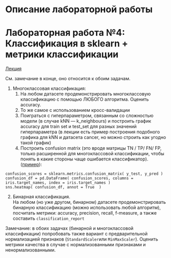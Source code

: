 # Описание лабораторной работы 
# Лабораторная работа №4: Классификация в sklearn + метрики классификации

[Лекция](ML-1-class-metrics.ipynb)

См. замечание в конце, оно относится к обоим задачам.

1. Многоклассовая классификация:
    1. На любом датасете продемонстрировать многоклассовую классификацию с помощью ЛЮБОГО алгоритма. Оценить accuracy.
    2. То же самое с использованием кросс-валидации
    3. Поиграться с гиперпараметром, связанным со сложностью модели (в случае kNN — k_neighbours) и построить график accuracy для train set и test_set для разных значений гиперпараметра (в лекции есть пример построения подобного графика для kNN и датасета cancer, но можно строить как угодно такой график)
    4. Построить confusion matrix (это вроде матрицы TN / TP/ FN/ FP, только расширенной для многоклассовой классификации, чтобы понять в какие стороны чаще ошибается классификатор). ([пример](https://scikit-learn.org/stable/auto_examples/model_selection/plot_confusion_matrix.html)):  
```
confusion_scores = sklearn.metrics.confusion_matrix( y_test, y_pred )
confusion_df = pd.DataFrame( confusion_scores, columns = iris.target_names, index = iris.target_names )
sns.heatmap( confusion_df, annot = True  )
```

2. Бинарная классификация.  
На любом (но уже другом, бинарном) датасете продемонстрировать бинарную классификацию (можно использовать любой алгоритм), посчитать метрики: accuracy, precision, recall, f-measure, а также составить `classification_report`

Замечание: в обоих задачах (бинарной и многоклассовой классификации) попробовать также вариант с предварительной нормализацией признаков (`StandardScaler`или `MinMaxScaler`). Оценить метрики качества в случае с нормализованными признаками и ненормализованными.
